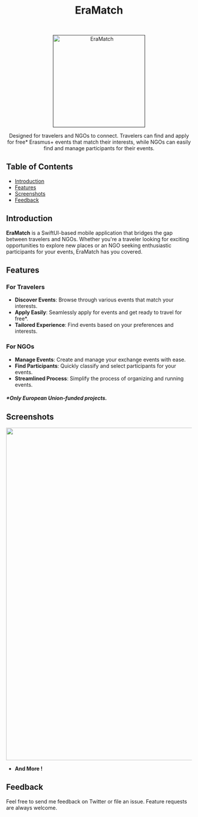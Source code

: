 <h1 align="center"> EraMatch </h1> <br>
<p align="center">
  <a href="">
    <img alt="EraMatch" title="EraMatch" src="https://i.imgur.com/NPxheH0.png" width="250">
  </a>
</p>

<p align="center">
Designed for travelers and NGOs to connect. Travelers can find and apply for free* Erasmus+ events that match their interests, while NGOs can easily find and manage participants for their events.
</p>

<!-- START doctoc generated TOC please keep comment here to allow auto update -->
<!-- DON'T EDIT THIS SECTION, INSTEAD RE-RUN doctoc TO UPDATE -->
## Table of Contents

- [Introduction](#introduction)
- [Features](#features)
- [Screenshots](#screenshots)
- [Feedback](#feedback)


<!-- END doctoc generated TOC please keep comment here to allow auto update -->

## Introduction

  **EraMatch** is a SwiftUI-based mobile application that bridges the gap between travelers and NGOs. Whether you're a traveler looking for exciting opportunities to explore new places or an NGO seeking enthusiastic participants for your events, EraMatch has you covered.


## Features

### For Travelers
- **Discover Events**: Browse through various events that match your interests.
- **Apply Easily**: Seamlessly apply for events and get ready to travel for free*.
- **Tailored Experience**: Find events based on your preferences and interests.

### For NGOs
- **Manage Events**: Create and manage your exchange events with ease.
- **Find Participants**: Quickly classify and select participants for your events.
- **Streamlined Process**: Simplify the process of organizing and running events.

##### *Only European Union-funded projects.

## Screenshots

<p align="center">
  <img src = "https://i.imgur.com/PtUH80M.png" width=900>
</p>

- **And More !**


## Feedback

Feel free to send me feedback on Twitter or file an issue. Feature requests are always welcome. 

